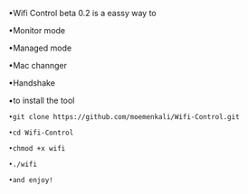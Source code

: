 •Wifi Control beta 0.2 is a eassy way to 

•Monitor mode

•Managed mode

•Mac channger   

•Handshake   

•to install the tool 

```
•git clone https://github.com/moemenkali/Wifi-Control.git
```
```
•cd Wifi-Control
```
```
•chmod +x wifi
```
```
•./wifi
```
```
•and enjoy!
```

